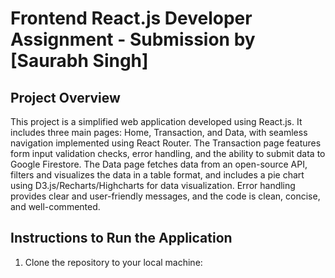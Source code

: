 # Frontend React.js Developer Assignment - Submission by [Saurabh Singh]

## Project Overview
This project is a simplified web application developed using React.js. It includes three main pages: Home, Transaction, and Data, with seamless navigation implemented using React Router. The Transaction page features form input validation checks, error handling, and the ability to submit data to Google Firestore. The Data page fetches data from an open-source API, filters and visualizes the data in a table format, and includes a pie chart using D3.js/Recharts/Highcharts for data visualization. Error handling provides clear and user-friendly messages, and the code is clean, concise, and well-commented.

## Instructions to Run the Application
1. Clone the repository to your local machine:
